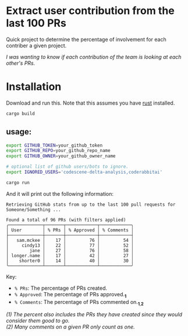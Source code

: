 # Extract user contribution from the last 100 PRs

Quick project to determine the percentage of involvement for each contriber a given project. 

*I was wanting to know if each contribution of the team is looking at each other's PRs.*

# Installation
Download and run this. Note that this assumes you have [rust](https://www.rust-lang.org) installed.
```bash
cargo build
```

## usage:
```bash
export GITHUB_TOKEN=your_github_token
export GITHUB_REPO=your_github_repo_name
export GITHUB_OWNER=your_github_owner_name

# optional list of github users/bots to ignore.
export IGNORED_USERS='codescene-delta-analysis,coderabbitai'

cargo run
```

And it will print out the following information:
```text
Retrieving GitHub stats from up to the last 100 pull requests for Someone/Something ...

Found a total of 96 PRs (with filters applied)
╭─────────────┬───────┬────────────┬────────────╮
│ User        │ % PRs │ % Approved │ % Comments │
├─────────────┼───────┼────────────┼────────────┤
│   sam.mckee │    17 │         76 │         54 │
│     cindy13 │    22 │         77 │         52 │
│        jane │    27 │         76 │         58 │
│ longer.name │    17 │         42 │         27 │
│    shorter0 │    14 │         40 │         30 │
╰─────────────┴───────┴────────────┴────────────╯
```
Key:
* `% PRs`: The percentage of PRs created.
* `% Approved`: The percentage of PRs approved.<sub>**1**</sub>
* `% Comments`: The percentage of PRs commented on.<sub>**1**,**2**</sub>

*(1) The percent also includes the PRs they have created since they would consider them good to go.</br>
(2) Many comments on a given PR only count as one.*
